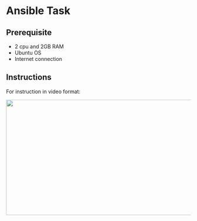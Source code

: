 # Ansible Task

## Prerequisite
- 2 cpu and 2GB RAM
- Ubuntu OS
- Internet connection

## Instructions

For instruction in video format:

[<img src="https://storage.googleapis.com/techinet-public/youtube/thumbnails/AnsibleSeries/E6.png" width="560" height="315">](https://youtu.be/nvTOKo4W3wE)
